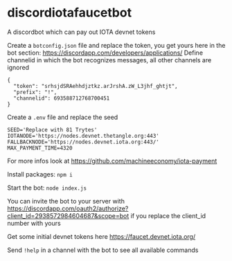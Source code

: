# discordiotafaucetbot
A discordbot which can pay out IOTA devnet tokens

Create a `botconfig.json` file and replace the token, you get yours here in the bot section: https://discordapp.com/developers/applications/
Define channelid in which the bot recognizes messages, all other channels are ignored
```
{
  "token": "srhsjdSRAehhdjztkz.arJrshA.zW_L3jhf_ghtjt",
  "prefix": "!",
  "channelid": 693588712768700451
}
```

Create a `.env` file and replace the seed 
```
SEED='Replace with 81 Trytes'
IOTANODE='https://nodes.devnet.thetangle.org:443'
FALLBACKNODE='https://nodes.devnet.iota.org:443/'
MAX_PAYMENT_TIME=4320
```
For more infos look at https://github.com/machineeconomy/iota-payment

Install packages: `npm i`

Start the bot: `node index.js`

You can invite the bot to your server with https://discordapp.com/oauth2/authorize?client_id=2938572984604687&scope=bot if you replace the client_id number with yours

Get some initial devnet tokens here https://faucet.devnet.iota.org/

Send `!help` in a channel with the bot to see all available commands
